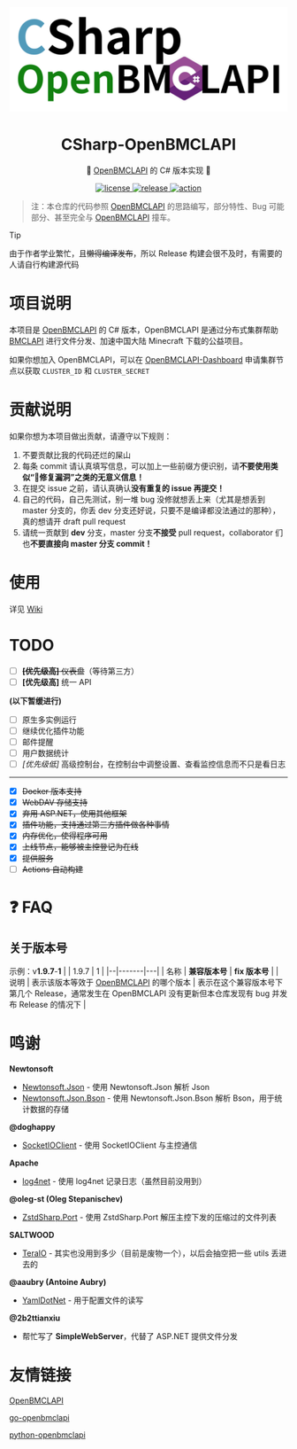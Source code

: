 ﻿<div align="center">

![CSharp-OpenBMCLAPI](./.github/CSharp-OpenBMCLAPI.png)

# CSharp-OpenBMCLAPI
🎉 [OpenBMCLAPI](https://github.com/bangbang93/openbmclapi) 的 C# 版本实现 🎉

  <a href="https://raw.githubusercontent.com/SaltWood-Studio/CSharp-OpenBMCLAPI/master/LICENSE">
    <img src="https://img.shields.io/github/license/SaltWood-Studio/CSharp-OpenBMCLAPI" alt="license">
  </a>
  <a href="https://github.com/SaltWood-Studio/CSharp-OpenBMCLAPI/releases">
    <img src="https://img.shields.io/github/v/release/SaltWood-Studio/CSharp-OpenBMCLAPI?color=blueviolet&include_prereleases" alt="release">
  </a>
  <a href="https://github.com/SaltWood-Studio/CSharp-OpenBMCLAPI/actions">
    <img src="https://github.com/SaltWood-Studio/CSharp-OpenBMCLAPI/workflows/.NET/badge.svg" alt="action">
  </a>
</div>

> 注：本仓库的代码参照 [OpenBMCLAPI](https://github.com/bangbang93/openbmclapi) 的思路编写，部分特性、Bug 可能部分、甚至完全与 [OpenBMCLAPI](https://github.com/bangbang93/openbmclapi) 撞车。

> [!TIP]
> 由于作者学业繁忙，且~~懒得编译发布~~，所以 Release 构建会很不及时，有需要的人请自行构建源代码

# 项目说明

本项目是 [OpenBMCLAPI](https://github.com/bangbang93/openbmclapi) 的 C# 版本，OpenBMCLAPI 是通过分布式集群帮助 [BMCLAPI](https://bmclapidoc.bangbang93.com/) 进行文件分发、加速中国大陆 Minecraft 下载的公益项目。

如果你想加入 OpenBMCLAPI，可以在 [OpenBMCLAPI-Dashboard](https://bd.bangbang93.com) 申请集群节点以获取 `CLUSTER_ID` 和 `CLUSTER_SECRET`

# 贡献说明

如果你想为本项目做出贡献，请遵守以下规则：
1. 不要贡献比我的代码还烂的屎山
2. 每条 commit 请认真填写信息，可以加上一些前缀方便识别，请**不要使用类似“🐛修复漏洞”之类的无意义信息！**
3. 在提交 issue 之前，请认真确认**没有重复的 issue 再提交！**
4. 自己的代码，自己先测试，别一堆 bug 没修就想丢上来（尤其是想丢到 master 分支的，你丢 dev 分支还好说，只要不是编译都没法通过的那种），真的想请开 draft pull request
5. 请统一贡献到 **dev** 分支，master 分支**不接受** pull request，collaborator 们也**不要直接向 master 分支 commit！**

# 使用

详见 [Wiki](https://github.com/SALTWOOD/CSharp-OpenBMCLAPI/wiki)

# TODO

- [ ] ~~**[优先级高]** 仪表盘~~（等待第三方）
- [ ] **[优先级高]** 统一 API

**(以下暂缓进行)**

- [ ] 原生多实例运行
- [ ] 继续优化插件功能
- [ ] 邮件提醒
- [ ] 用户数据统计
- [ ] *[优先级低]* 高级控制台，在控制台中调整设置、查看监控信息而不只是看日志
___
- [x] ~~Docker 版本支持~~
- [x] ~~WebDAV 存储支持~~
- [x] ~~弃用 ASP.NET，使用其他框架~~
- [x] ~~插件功能，支持通过第三方插件做各种事情~~
- [x] ~~内存优化，使得程序可用~~
- [x] ~~上线节点，能够被主控登记为在线~~
- [x] ~~提供服务~~
- [ ] ~~Actions 自动构建~~

# ❓ FAQ
## 关于版本号
示例：v**1.9.7**-**1**
|  | 1.9.7 | 1 |
|--|-------|---|
| 名称 | **兼容版本号** | **fix 版本号** |
| 说明 | 表示该版本等效于 [OpenBMCLAPI](https://github.com/bangbang93/openbmclapi) 的哪个版本 | 表示在这个兼容版本号下第几个 Release，通常发生在 OpenBMCLAPI 没有更新但本仓库发现有 bug 并发布 Release 的情况下 |

# 鸣谢

**Newtonsoft**
- [Newtonsoft.Json](https://www.newtonsoft.com/json) - 使用 Newtonsoft.Json 解析 Json
- [Newtonsoft.Json.Bson](https://www.newtonsoft.com/json) - 使用 Newtonsoft.Json.Bson 解析 Bson，用于统计数据的存储

**@doghappy**
- [SocketIOClient](https://github.com/doghappy/socket.io-client-csharp) - 使用 SocketIOClient 与主控通信

**Apache**
- [log4net](https://logging.apache.org/log4net/) - 使用 log4net 记录日志（虽然目前没用到）

**@oleg-st (Oleg Stepanischev)**
- [ZstdSharp.Port](https://github.com/oleg-st/ZstdSharp) - 使用 ZstdSharp.Port 解压主控下发的压缩过的文件列表

**SALTWOOD**
- [TeraIO](https://github.com/SALTWOOD/TeraIO) - 其实也没用到多少（目前是废物一个），以后会抽空把一些 utils 丢进去的

**@aaubry (Antoine Aubry)**
- [YamlDotNet](https://github.com/aaubry/YamlDotNet) - 用于配置文件的读写

**@2b2ttianxiu**
- 帮忙写了 **SimpleWebServer**，代替了 ASP.NET 提供文件分发

# 友情链接

[OpenBMCLAPI](https://github.com/bangbang93/openbmclapi)

[go-openbmclapi](https://github.com/LiterMC/go-openbmclapi)

[python-openbmclapi](https://github.com/TTB-Network/python-openbmclapi)
